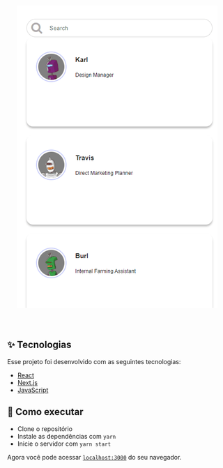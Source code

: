 
<br>

<h1 align="center">
  <img alt="move.it" title="move.it" src="search.gif" />
</h1>





<br>



## ✨ Tecnologias

Esse projeto foi desenvolvido com as seguintes tecnologias:

- [React](https://reactjs.org)
- [Next.js](https://nextjs.org/)
- [JavaScript](https://developer.mozilla.org/pt-BR/docs/Web/JavaScript)






## 🚀 Como executar

- Clone o repositório
- Instale as dependências com `yarn`
- Inicie o servidor com `yarn start`

Agora você pode acessar [`localhost:3000`](http://localhost:3000) do seu navegador.










